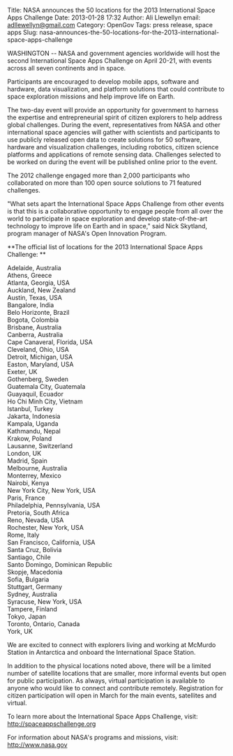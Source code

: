 Title: NASA announces the 50 locations for the 2013 International Space Apps Challenge
Date: 2013-01-28 17:32
Author: Ali Llewellyn
email: adllewellyn@gmail.com
Category: OpenGov
Tags: press release, space apps
Slug: nasa-announces-the-50-locations-for-the-2013-international-space-apps-challenge

WASHINGTON -- NASA and government agencies worldwide will host the
second International Space Apps Challenge on April 20-21, with events
across all seven continents and in space.

Participants are encouraged to develop mobile apps, software and
hardware, data visualization, and platform solutions that could
contribute to space exploration missions and help improve life on Earth.

The two-day event will provide an opportunity for government to harness
the expertise and entrepreneurial spirit of citizen explorers to help
address global challenges. During the event, representatives from NASA
and other international space agencies will gather with scientists and
participants to use publicly released open data to create solutions for
50 software, hardware and visualization challenges, including robotics,
citizen science platforms and applications of remote sensing data.
Challenges selected to be worked on during the event will be published
online prior to the event.

The 2012 challenge engaged more than 2,000 participants who collaborated
on more than 100 open source solutions to 71 featured challenges.

"What sets apart the International Space Apps Challenge from other
events is that this is a collaborative opportunity to engage people from
all over the world to participate in space exploration and develop
state-of-the-art technology to improve life on Earth and in space," said
Nick Skytland, program manager of NASA's Open Innovation Program.

**The official list of locations for the 2013 International Space Apps
Challenge: **

Adelaide, Australia  
Athens, Greece  
Atlanta, Georgia, USA  
Auckland, New Zealand  
Austin, Texas, USA  
Bangalore, India  
Belo Horizonte, Brazil  
Bogota, Colombia  
Brisbane, Australia  
Canberra, Australia  
Cape Canaveral, Florida, USA  
Cleveland, Ohio, USA  
Detroit, Michigan, USA  
Easton, Maryland, USA  
Exeter, UK  
Gothenberg, Sweden  
Guatemala City, Guatemala  
Guayaquil, Ecuador  
Ho Chi Minh City, Vietnam  
Istanbul, Turkey  
Jakarta, Indonesia  
Kampala, Uganda  
Kathmandu, Nepal  
Krakow, Poland  
Lausanne, Switzerland  
London, UK  
Madrid, Spain  
Melbourne, Australia  
Monterrey, Mexico  
Nairobi, Kenya  
New York City, New York, USA  
Paris, France  
Philadelphia, Pennsylvania, USA  
Pretoria, South Africa  
Reno, Nevada, USA  
Rochester, New York, USA  
Rome, Italy  
San Francisco, California, USA  
Santa Cruz, Bolivia  
Santiago, Chile  
Santo Domingo, Dominican Republic  
Skopje, Macedonia  
Sofia, Bulgaria  
Stuttgart, Germany  
Sydney, Australia  
Syracuse, New York, USA  
Tampere, Finland  
Tokyo, Japan  
Toronto, Ontario, Canada  
York, UK

We are excited to connect with explorers living and working at McMurdo
Station in Antarctica and onboard the International Space Station.

In addition to the physical locations noted above, there will be a
limited number of satellite locations that are smaller, more informal
events but open for public participation. As always, virtual
participation is available to anyone who would like to connect and
contribute remotely. Registration for citizen participation will open in
March for the main events, satellites and virtual.

To learn more about the International Space Apps Challenge, visit:  
<http://spaceappschallenge.org>

For information about NASA's programs and missions, visit:  
<http://www.nasa.gov>

 
